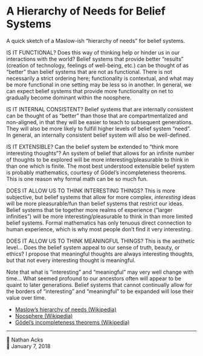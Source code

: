 # A Hierarchy of Needs for Belief Systems

A quick sketch of a Maslow-ish “hierarchy of needs” for belief systems.

IS IT FUNCTIONAL? Does this way of thinking help or hinder us in our interactions with the world? Belief systems that provide better “results” (creation of technology, feelings of well-being, etc.) can be thought of as “better” than belief systems that are not as functional. There is not necessarily a strict ordering here; functionality is contextual, and what may be more functional in one setting may be less so in another. In general, we can expect belief systems that provide more functionality on net to gradually become dominant within the noosphere.

IS IT INTERNAL CONSISTENT? Belief systems that are internally consistent can be thought of as “better” than those that are compartmentalized and non-aligned, in that they will be easier to teach to subsequent generations. They will also be more likely to fulfill higher levels of belief system “need”. In general, an internally consistent belief system will also be well-defined.

IS IT EXTENSIBLE? Can the belief system be extended to “think more interesting thoughts”? An system of belief that allows for an infinite number of thoughts to be explored will be more interesting/pleasurable to think in than one which is finite. The most best understood extensible belief system is probably mathematics, courtesy of Gödel’s incompleteness theorems. This is one reason why formal math can be so much fun.

DOES IT ALLOW US TO THINK INTERESTING THINGS? This is more subjective, but belief systems that allow for more complex, *interesting* ideas will be more pleasurable/fun than belief systems that restrict our ideas. Belief systems that tie together more realms of experience (“larger infinities”) will be more interesting/pleasurable to think in than more limited belief systems. Formal mathematics has only tenuous direct connection to human experience, which is why most people don’t find it very interesting.

DOES IT ALLOW US TO THINK MEANINGFUL THINGS? This is the aesthetic level… Does the belief system appeal to our sense of truth, beauty, or ethics? I propose that meaningful thoughts are always interesting thoughts, but that not every interesting thought is meaningful.

Note that what is “interesting” and “meaningful” may very well change with time… What seemed profound to our ancestors often will appear to be quaint to later generations. Belief systems that cannot continually allow for the borders of “interesting” and “meaningful” to be expanded will lose their value over time.

* [Maslow’s hierarchy of needs (Wikipedia)](https://en.wikipedia.org/wiki/Maslow%27s_hierarchy_of_needs)
* [Noosphere (Wikipedia)](https://en.wikipedia.org/wiki/Noosphere)
* [Gödel’s incompleteness theorems (Wikipedia)](https://en.wikipedia.org/wiki/G%C3%B6del%27s_incompleteness_theorems)

- - - -

<span aria-hidden="true">👤</span> Nathan Acks  
<span aria-hidden="true">📅</span> January 7, 2018
